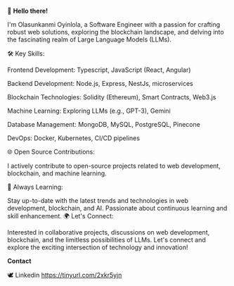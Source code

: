
👋 **Hello there!** 

I'm Olasunkanmi Oyinlola, a Software Engineer with a passion for crafting robust web solutions, exploring the blockchain landscape, and delving into the fascinating realm of Large Language Models (LLMs).

🛠️ Key Skills:

Frontend Development: Typescript, JavaScript (React, Angular)

Backend Development: Node.js, Express, NestJs, microservices

Blockchain Technologies: Solidity (Ethereum), Smart Contracts, Web3.js

Machine Learning: Exploring LLMs (e.g., GPT-3), Gemini

Database Management: MongoDB, MySQL, PostgreSQL, Pinecone

DevOps: Docker, Kubernetes, CI/CD pipelines

🌐 Open Source Contributions:

I actively contribute to open-source projects related to web development, blockchain, and machine learning.

🌱 Always Learning:

Stay up-to-date with the latest trends and technologies in web development, blockchain, and AI.
Passionate about continuous learning and skill enhancement.
🌍 Let's Connect:

Interested in collaborative projects, discussions on web development, blockchain, and the limitless possibilities of LLMs.
Let's connect and explore the exciting intersection of technology and innovation!

**Contact**

🕊️ Linkedin https://tinyurl.com/2xkr5yjn
<!---
olasunkanmi-SE/olasunkanmi-SE is a ✨ special ✨ repository because its `README.md` (this file) appears on your GitHub profile.
You can click the Preview link to take a look at your changes.
--->
